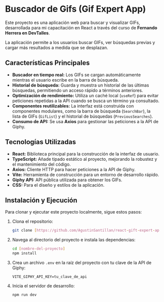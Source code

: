 # Buscador de Gifs (Gif Expert App)

Este proyecto es una aplicación web para buscar y visualizar GIFs, desarrollada para mi capacitación en React a través del curso de **Fernando Herrera en DevTalles**.

La aplicación permite a los usuarios buscar GIFs, ver búsquedas previas y cargar más resultados a medida que se desplazan.

## Características Principales

* **Buscador en tiempo real:** Los GIFs se cargan automáticamente mientras el usuario escribe en la barra de búsqueda.
* **Historial de búsqueda:** Guarda y muestra un historial de las últimas búsquedas, permitiendo un acceso rápido a términos anteriores.
* **Optimización de rendimiento:** Utiliza un caché local (`useRef`) para evitar peticiones repetidas a la API cuando se busca un término ya consultado.
* **Componentes reutilizables:** La interfaz está construida con componentes modulares, como la barra de búsqueda (`SearchBar`), la lista de GIFs (`GifList`) y el historial de búsquedas (`PreviousSearches`).
* **Consumo de API:** Se usa **Axios** para gestionar las peticiones a la API de Giphy.

## Tecnologías Utilizadas

* **React:** Biblioteca principal para la construcción de la interfaz de usuario.
* **TypeScript:** Añade tipado estático al proyecto, mejorando la robustez y el mantenimiento del código.
* **Axios:** Cliente HTTP para hacer peticiones a la API de Giphy.
* **Vite:** Herramienta de construcción para un entorno de desarrollo rápido.
* **Giphy API:** API pública utilizada para obtener los GIFs.
* **CSS:** Para el diseño y estilos de la aplicación.

## Instalación y Ejecución

Para clonar y ejecutar este proyecto localmente, sigue estos pasos:

1.  Clona el repositorio:
    ```bash
    git clone [https://github.com/AgustinSantillan/react-gift-expert-app.git]
    ```

2.  Navega al directorio del proyecto e instala las dependencias:
    ```bash
    cd [nombre-del-proyecto]
    npm install
    ```

3.  Crea un archivo `.env` en la raíz del proyecto con tu clave de la API de Giphy:
    ```
    VITE_GIPHY_API_KEY=tu_clave_de_api
    ```

4.  Inicia el servidor de desarrollo:
    ```bash
    npm run dev
    ```
